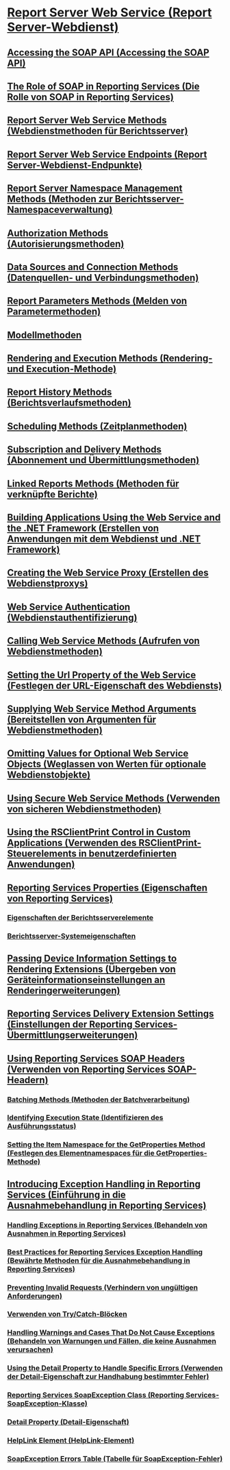 # [Report Server Web Service (Report Server-Webdienst)](report-server-web-service.md)
## [Accessing the SOAP API (Accessing the SOAP API)](accessing-the-soap-api.md)
## [The Role of SOAP in Reporting Services (Die Rolle von SOAP in Reporting Services)](the-role-of-soap-in-reporting-services.md)
## [Report Server Web Service Methods (Webdienstmethoden für Berichtsserver)](methods/report-server-web-service-methods.md)
## [Report Server Web Service Endpoints (Report Server-Webdienst-Endpunkte)](methods/report-server-web-service-endpoints.md)
## [Report Server Namespace Management Methods (Methoden zur Berichtsserver-Namespaceverwaltung)](methods/report-server-namespace-management-methods.md)
## [Authorization Methods (Autorisierungsmethoden)](methods/authorization-methods.md)
## [Data Sources and Connection Methods (Datenquellen- und Verbindungsmethoden)](methods/data-sources-and-connection-methods.md)
## [Report Parameters Methods (Melden von Parametermethoden)](methods/report-parameters-methods.md)
## [Modellmethoden](methods/model-methods-report-server-web-service.md)
## [Rendering and Execution Methods (Rendering- und Execution-Methode)](methods/rendering-and-execution-methods.md)
## [Report History Methods (Berichtsverlaufsmethoden)](methods/report-history-methods.md)
## [Scheduling Methods (Zeitplanmethoden)](methods/scheduling-methods.md)
## [Subscription and Delivery Methods (Abonnement und Übermittlungsmethoden)](methods/subscription-and-delivery-methods.md)
## [Linked Reports Methods (Methoden für verknüpfte Berichte)](methods/linked-reports-methods.md)
## [Building Applications Using the Web Service and the .NET Framework (Erstellen von Anwendungen mit dem Webdienst und .NET Framework)](net-framework/building-applications-using-the-web-service-and-the-net-framework.md)
## [Creating the Web Service Proxy (Erstellen des Webdienstproxys)](net-framework/creating-the-web-service-proxy.md)
## [Web Service Authentication (Webdienstauthentifizierung)](net-framework/web-service-authentication.md)
## [Calling Web Service Methods (Aufrufen von Webdienstmethoden)](net-framework/calling-web-service-methods.md)
## [Setting the Url Property of the Web Service (Festlegen der URL-Eigenschaft des Webdiensts)](net-framework/setting-the-url-property-of-the-web-service.md)
## [Supplying Web Service Method Arguments (Bereitstellen von Argumenten für Webdienstmethoden)](net-framework/supplying-web-service-method-arguments.md)
## [Omitting Values for Optional Web Service Objects (Weglassen von Werten für optionale Webdienstobjekte)](net-framework/omitting-values-for-optional-web-service-objects.md)
## [Using Secure Web Service Methods (Verwenden von sicheren Webdienstmethoden)](net-framework/using-secure-web-service-methods.md)
## [Using the RSClientPrint Control in Custom Applications (Verwenden des RSClientPrint-Steuerelements in benutzerdefinierten Anwendungen)](net-framework/using-the-rsclientprint-control-in-custom-applications.md)
## [Reporting Services Properties (Eigenschaften von Reporting Services)](net-framework/reporting-services-properties.md)
### [Eigenschaften der Berichtsserverelemente](net-framework/reporting-services-properties-report-server-item-properties.md)
### [Berichtsserver-Systemeigenschaften](net-framework/reporting-services-properties-report-server-system-properties.md)
## [Passing Device Information Settings to Rendering Extensions (Übergeben von Geräteinformationseinstellungen an Renderingerweiterungen)](net-framework/passing-device-information-settings-to-rendering-extensions.md)
## [Reporting Services Delivery Extension Settings (Einstellungen der Reporting Services-Übermittlungserweiterungen)](net-framework/reporting-services-delivery-extension-settings.md)
## [Using Reporting Services SOAP Headers (Verwenden von Reporting Services SOAP-Headern)](../report-server-web-service-net-framework-soap-headers/using-reporting-services-soap-headers.md)
### [Batching Methods (Methoden der Batchverarbeitung) ](../report-server-web-service-net-framework-soap-headers/batching-methods.md)
### [Identifying Execution State (Identifizieren des Ausführungsstatus)](../report-server-web-service-net-framework-soap-headers/identifying-execution-state.md)
### [Setting the Item Namespace for the GetProperties Method (Festlegen des Elementnamespaces für die GetProperties-Methode)](../report-server-web-service-net-framework-soap-headers/setting-the-item-namespace-for-the-getproperties-method.md)
## [Introducing Exception Handling in Reporting Services (Einführung in die Ausnahmebehandlung in Reporting Services)](../report-server-web-service-net-framework-exception-handling/introducing-exception-handling-in-reporting-services.md)
### [Handling Exceptions in Reporting Services (Behandeln von Ausnahmen in Reporting Services)](../report-server-web-service-net-framework-exception-handling/handling-exceptions-in-reporting-services.md)
### [Best Practices for Reporting Services Exception Handling (Bewährte Methoden für die Ausnahmebehandlung in Reporting Services)](../report-server-web-service-net-framework-exception-handling/best-practices/best-practices-for-reporting-services-exception-handling.md)
### [Preventing Invalid Requests (Verhindern von ungültigen Anforderungen)](../report-server-web-service-net-framework-exception-handling/best-practices/preventing-invalid-requests.md)
### [Verwenden von Try/Catch-Blöcken](../report-server-web-service-net-framework-exception-handling/best-practices/using-try-and-catch-blocks.md)
### [Handling Warnings and Cases That Do Not Cause Exceptions (Behandeln von Warnungen und Fällen, die keine Ausnahmen verursachen)](../report-server-web-service-net-framework-exception-handling/best-practices/handling-warnings-and-cases-that-do-not-cause-exceptions.md)
### [Using the Detail Property to Handle Specific Errors (Verwenden der Detail-Eigenschaft zur Handhabung bestimmter Fehler)](../report-server-web-service-net-framework-exception-handling/best-practices/using-the-detail-property-to-handle-specific-errors.md)
### [Reporting Services SoapException Class (Reporting Services-SoapException-Klasse)](../report-server-web-service-net-framework-exception-handling/soapexception-class/reporting-services-soapexception-class.md)
### [Detail Property (Detail-Eigenschaft)](../report-server-web-service-net-framework-exception-handling/soapexception-class/detail-property.md)
### [HelpLink Element (HelpLink-Element)](../report-server-web-service-net-framework-exception-handling/soapexception-class/helplink-element.md)
### [SoapException Errors Table (Tabelle für SoapException-Fehler)](../report-server-web-service-net-framework-exception-handling/soapexception-class/soapexception-errors-table.md)
